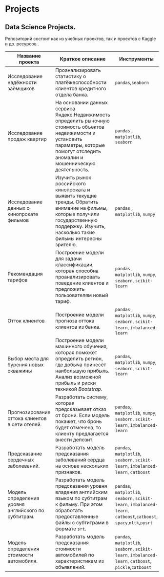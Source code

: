 # Projects
## Data Science Projects.

Репозиторий состоит как из учебных проектов, так и проектов с Kaggle и др. ресурсов..

| Название проекта  | Краткое описание | Инструменты |
|--|--|--|
Исследование надёжности заёмщиков | Проанализировать статистику о платёжеспособности клиентов кредитного отдела банка. | `pandas`,`seaborn` |
Исследование продаж квартир | На основании данных сервиса Яндекс.Недвижимость определить рыночную стоимость объектов недвижимости и установить параметры, которые помогут отследить аномалии и мошенническую деятельность. | `pandas` , `matplotlib`, `seaborn`|
Исследование данных о кинопрокате фильмов | Изучить рынок российского кинопроката и выявить текущие тренды. Обратить внимание на фильмы, которые получили государственную поддержку. Изучить, насколько такие фильмы интересны зрителю. | `pandas` , `matplotlib`, `numpy`|
Рекомендация тарифов | Построение модели для задачи классификации, которая способна проанализировать поведение клиентов и предложить пользователям новый тариф. | `pandas` , `matplotlib`, `numpy`, `seaborn`, `scikit-learn`|
Отток клиентов | Построение модели прогноза оттока клиентов из банка. | `pandas` , `matplotlib`, `numpy`, `seaborn`, `scikit-learn`, `imbalanced-learn`|
Выбор места для бурения новых скважины | Построение модели машинного обучения, которая поможет определить регион, где добыча принесёт наибольшую прибыль. Анализ возможной прибыль и риски техникой _Bootstrap._ | `pandas`, `matplotlib`, `numpy`, `seaborn`, `scikit-learn`|
Прогнозирование оттока клиентов в сети отелей. | Разработать систему, которая предсказывает отказ от брони. Если модель покажет, что бронь будет отменена, то клиенту предлагается внести депозит. | `pandas`, `matplotlib`, `numpy`, `seaborn`, `scikit-learn`, `imbalanced-learn`|
Предсказание сердечных заболеваний. | Разработать модель предсказания заболеваний сердца на основе нескольких признаков. | `pandas`, `matplotlib`, `seaborn`, `scikit-learn`, `imbalanced-learn`, `catboost`|
Модель определения уровня английского по субтитрам. | Разработать модель предсказания уровня владения английским языком по субтитрам к фильму. При этом обработать предоставленные файлы с субтитрами в формате `srt`. | `pandas`, `matplotlib`, `seaborn`, `scikit-learn`, `imbalanced-learn`, `catboost`,`catboost`, `spacy`,`nltk`,`pysrt`|
Модель определения стоимости автомобиля. | Разработать модель предсказания стоимости автомобилей по характеристикам из объявлений. | `pandas`, `matplotlib`, `seaborn`, `scikit-learn`, `imbalanced-learn`, `catboost`, `pickle`,`catboost`|
